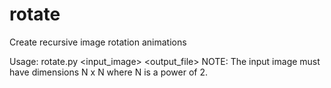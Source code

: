 # rotate
Create recursive image rotation animations

Usage: rotate.py <input_image> <output_file>
NOTE: The input image must have dimensions N x N where N is a power of 2.
